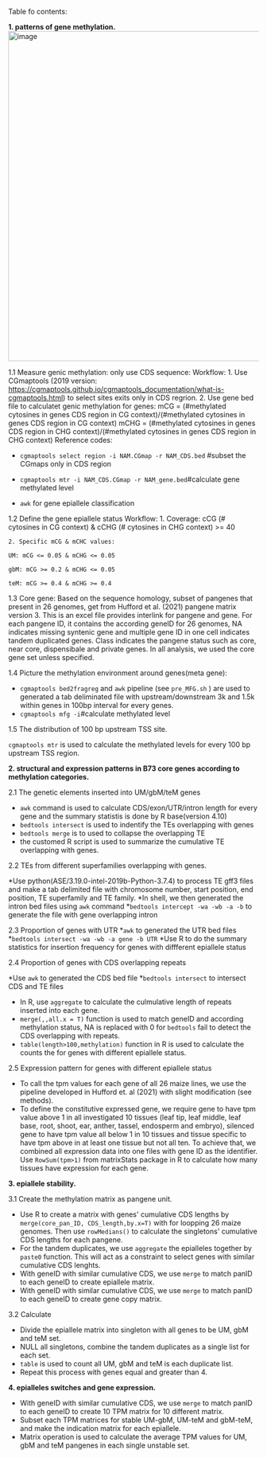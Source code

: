 Table fo contents:

**1. patterns of gene methylation.**
<img width="663" alt="image" src="https://github.com/dawelab/Natural-methylation-epialleles-correlate-with-gene-expression-in-maize/assets/48507231/e3111b8b-5899-4776-85d6-eb5b42d2f0f4">


1.1 Measure genic methylation: only use CDS sequence:
  Workflow:
     1. Use CGmaptools (2019 version: https://cgmaptools.github.io/cgmaptools_documentation/what-is-cgmaptools.html) to select sites exits only in CDS regrion.
     2. Use gene bed file to calculatet genic methylation for genes: 
     mCG = (#methylated cytosines in genes CDS region in CG context)/(#methylated cytosines in genes CDS region in CG context)
     mCHG = (#methylated cytosines in genes CDS region in CHG context)/(#methylated cytosines in genes CDS region in CHG context)
  Reference codes:
  * ```cgmaptools select region -i NAM.CGmap -r NAM_CDS.bed```   #subset the CGmaps only in CDS region
   
  * ```cgmaptools mtr -i NAM_CDS.CGmap -r NAM_gene.bed```#calculate gene methylated level
   
  * ```awk``` for gene epiallele classification
   
1.2 Define the gene epiallele status 
   Workflow:
    1. Coverage: cCG (# cytosines in CG context) & cCHG (# cytosines in CHG context) >= 40

    2. Specific mCG & mCHC values:
    
    UM: mCG <= 0.05 & mCHG <= 0.05
    
    gbM: mCG >= 0.2 & mCHG <= 0.05
    
    teM: mCG >= 0.4 & mCHG >= 0.4
    
1.3 Core gene: Based on the sequence homology, subset of pangenes that present in 26 genomes, get from Hufford et al. (2021) pangene matrix version 3.
This is an excel file provides interlink for pangene and gene. For each pangene ID, it contains the according geneID for 26 genomes, NA indicates missing syntenic gene and multiple gene ID in one cell indicates tandem duplicated genes. Class indicates the pangene status such as core, near core, dispensibale and private genes. In all analysis, we used the core gene set unless specified.

1.4 Picture the methylation environment around genes(meta gene):
* ```cgmaptools bed2fragreg``` and ```awk``` pipeline (see  ```pre_MFG.sh``` ) are used to generated a tab deliminated file with upstream/downstream 3k and 1.5k within genes in 100bp interval for every genes.
* ```cgmaptools mfg -i```#calculate methylated level 

1.5 The distribution of 100 bp upstream TSS site.

```cgmaptools mtr``` is used to calculate the methylated levels for every 100 bp upstream TSS region.

**2. structural and expression patterns in B73 core genes according to methylation categories.**

2.1 The genetic elements inserted into UM/gbM/teM genes

* ```awk``` command is used to calculate CDS/exon/UTR/intron length for every gene and the summary statistis is done by R base(version 4.10)
* ```bedtools intersect``` is used to indentify the TEs overlapping with genes
*  ```bedtools merge``` is to used to collapse the overlapping TE 
* the customed R script is used to summarize the cumulative TE overlapping with genes.

2.2 TEs from different superfamilies overlapping with genes.

*Use python(ASE/3.19.0-intel-2019b-Python-3.7.4) to process TE gff3 files and make a tab delimited file with chromosome number, start position, end position, TE superfamily and TE family. 
*In shell, we then generated the intron bed files using ```awk``` command
*```bedtools intercept -wa -wb -a -b``` to generate the file with gene overlapping intron

2.3 Proportion of genes with UTR
*```awk``` to generated the UTR bed files
*```bedtools intersect -wa -wb -a gene -b UTR``` 
*Use R to do the summary statistics for insertion frequency for genes with diffferent epiallele status

2.4 Proportion of genes with CDS overlapping repeats

*Use ```awk``` to generated the CDS bed file
*```bedtools intersect``` to intersect CDS and TE files
* In R, use ```aggregate``` to calculate the culmulative length of repeats inserted into each gene.
*  ```merge(,,all.x = T)``` function is used to match geneID and according methylation status, NA is replaced with 0 for ```bedtools``` fail to detect the CDS overlapping with repeats. 
* ```table(length>100,methylation)``` function in R is used to calculate the counts the for genes with different epiallele status.

2.5 Expression pattern for genes with different epiallele status

* To call the tpm values for each gene of all 26 maize lines, we use the pipeline developed in Hufford et. al (2021) with slight modification (see methods). 
* To define the constitutive expressed gene, we require gene to have tpm value above 1 in all investigated 10 tissues (leaf tip, leaf middle, leaf base, root, shoot, ear, anther, tassel, endosperm and embryo), silenced gene to have tpm value all below 1 in 10 tissues and tissue specific to have tpm above in at least one tissue but not all ten. To achieve that, we combined all expression data into one files with gene ID as the identifier. Use ```RowSum(tpm>1)``` from matrixStats package in R to calculate how many tissues have expression for each gene. 
 
**3. epiallele stability.**

3.1 Create the methylation matrix as pangene unit. 

* Use R to create a matrix with genes' cumulative CDS lengths by ```merge(core_pan_ID, CDS_length,by.x=T)``` with for loopping 26 maize genomes. Then use ```rowMedians()``` to calculate the singletons' cumulative CDS lengths for each pangene.
* For the tandem duplicates, we use ```aggregate``` the epialleles together by ```paste0``` function. This will act as a constraint to select genes with similar cumulative CDS lenghts.
* With geneID with similar cumulative CDS, we use ```merge``` to match panID to each geneID to create epiallele matrix. 
* With geneID with similar cumulative CDS, we use ```merge``` to match panID to each geneID to create gene copy matrix. 


3.2 Calculate 
* Divide the epiallele matrix into singleton with all genes to be UM, gbM and teM set.
* NULL all singletons, combine the tandem duplicates as a single list for each set. 
* ```table``` is used to count all UM, gbM and teM is each duplicate list.
* Repeat this process with genes equal and greater than 4.

**4. epialleles switches and gene expression.**

* With geneID with similar cumulative CDS, we use ```merge``` to match panID to each geneID to create 10 TPM matrix for 10 different matrix.
* Subset each TPM matrices for stable UM-gbM, UM-teM and gbM-teM, and make the indication matrix for each epiallele.
* Matrix operation is used to calculate the average TPM values for UM, gbM and teM pangenes in each single unstable set.

